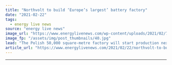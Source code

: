 ```yaml
---
title: "Northvolt to build ‘Europe’s largest’ battery factory"
date: "2021-02-22"
tags: 
  - energy live news
source: "energy live news"
image_url: "https://www.energylivenews.com/wp-content/uploads/2021/02/7gaehzbj-e1613737204143.jpg"
image_fp: "/assets/img/post_thumbnails/40.jpg"
lead: "The Polish 50,000 square-metre factory will start production next year "
article_url: "https://www.energylivenews.com/2021/02/22/northvolt-to-build-europes-largest-battery-factory/"
---
```


---
